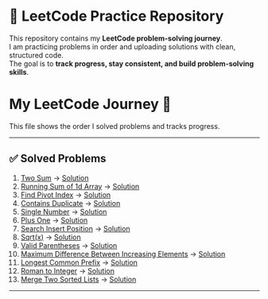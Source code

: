 # 🚀 LeetCode Practice Repository

This repository contains my **LeetCode problem-solving journey**.  
I am practicing problems in order and uploading solutions with clean, structured code.  
The goal is to **track progress, stay consistent, and build problem-solving skills**.


# My LeetCode Journey 📘

This file shows the order I solved problems and tracks progress.

---

## ✅ Solved Problems
1. [Two Sum](https://leetcode.com/problems/two-sum/) → [Solution](Easy/0001-two-sum.py)
2. [Running Sum of 1d Array](https://leetcode.com/problems/running-sum-of-1d-array/) → [Solution](Easy/1480-running-sum-of-1d-array.py)
3. [Find Pivot Index](https://leetcode.com/problems/find-pivot-index/) → [Solution](Easy/0724-find_pivot_index.py)
4. [Contains Duplicate](https://leetcode.com/problems/contains-duplicate/) → [Solution](Easy/0217-contains_duplicate.py)
5. [Single Number](https://leetcode.com/problems/single-number/) → [Solution](Easy/0136-single_number.py)
6. [Plus One](https://leetcode.com/problems/plus-one/) → [Solution](Easy/0066-plus_one.py)
7. [Search Insert Position](https://leetcode.com/problems/search-insert-position/) → [Solution](Easy/0035-search_insert_position.py)
8. [Sqrt(x)](https://leetcode.com/problems/sqrtx/) → [Solution](Easy/0069-sqrt(x).py)
9. [Valid Parentheses](https://leetcode.com/problems/valid-parentheses/) → [Solution](Easy/0020-valid_paranthesis.py)
10. [Maximum Difference Between Increasing Elements](https://leetcode.com/problems/maximum-difference-between-increasing-elements/) → [Solution](Easy/2016-maximum_diff_bw_increasing_ele.py)
11. [Longest Common Prefix](https://leetcode.com/problems/longest-common-prefix/) → [Solution](Easy/0014-longest_common_prefix.py)
12. [Roman to Integer](https://leetcode.com/problems/roman-to-integer/) → [Solution](Easy/0013-roman_to_int.py)
13. [Merge Two Sorted Lists](https://leetcode.com/problems/merge-two-sorted-lists/) → [Solution](Easy/0021-merge_two_sorted_lists.py)








 


---
